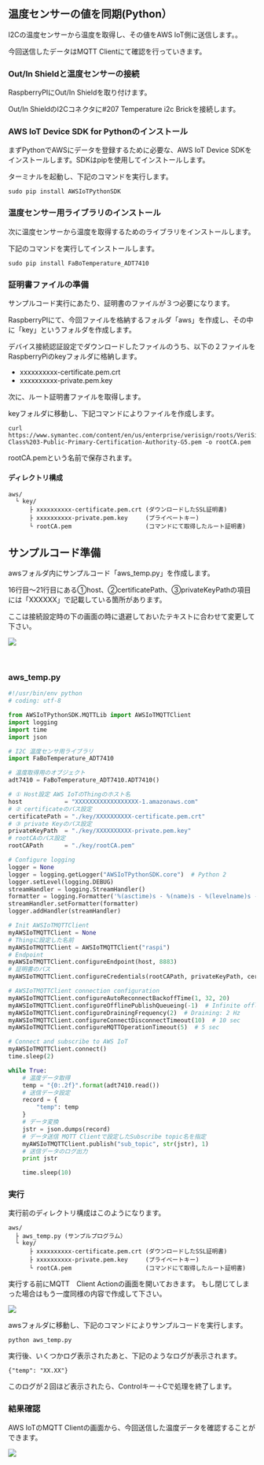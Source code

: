 
## 温度センサーの値を同期(Python）

I2Cの温度センサーから温度を取得し、その値をAWS IoT側に送信します。。

今回送信したデータはMQTT Clientにて確認を行っていきます。

### Out/In Shieldと温度センサーの接続
RaspberryPIにOut/In Shieldを取り付けます。

Out/In ShieldのI2Cコネクタに#207 Temperature i2c Brickを接続します。


### AWS IoT Device SDK for Pythonのインストール

まずPythonでAWSにデータを登録するために必要な、AWS IoT Device SDKをインストールします。SDKはpipを使用してインストールします。

ターミナルを起動し、下記のコマンドを実行します。

```
sudo pip install AWSIoTPythonSDK
```

### 温度センサー用ライブラリのインストール
次に温度センサーから温度を取得するためのライブラリをインストールします。

下記のコマンドを実行してインストールします。

```
sudo pip install FaBoTemperature_ADT7410
```


### 証明書ファイルの準備
サンプルコード実行にあたり、証明書のファイルが３つ必要になります。

RaspberryPIにて、今回ファイルを格納するフォルダ「aws」を作成し、その中に「key」というフォルダを作成します。

デバイス接続認証設定でダウンロードしたファイルのうち、以下の２ファイルをRaspberryPiのkeyフォルダに格納します。

* xxxxxxxxxx-certificate.pem.crt
* xxxxxxxxxx-private.pem.key


次に、ルート証明書ファイルを取得します。

keyフォルダに移動し、下記コマンドによりファイルを作成します。

```
curl https://www.symantec.com/content/en/us/enterprise/verisign/roots/VeriSign-Class%203-Public-Primary-Certification-Authority-G5.pem -o rootCA.pem
```

rootCA.pemという名前で保存されます。

#### ディレクトリ構成

```
aws/
  └ key/
      ├ xxxxxxxxxx-certificate.pem.crt (ダウンロードしたSSL証明書)
      ├ xxxxxxxxxx-private.pem.key     (プライベートキー)
      └ rootCA.pem                     (コマンドにて取得したルート証明書)
```



## サンプルコード準備
awsフォルダ内にサンプルコード「aws_temp.py」を作成します。

16行目〜21行目にある①host、②certificatePath、③privateKeyPathの項目には「XXXXXX」で記載している箇所があります。


ここは接続設定時の下の画面の時に退避しておいたテキストに合わせて変更して下さい。

![](img/publish/python/publish001.png)

<br>

### aws_temp.py

```python
#!/usr/bin/env python
# coding: utf-8

from AWSIoTPythonSDK.MQTTLib import AWSIoTMQTTClient
import logging
import time
import json

# I2C 温度センサ用ライブラリ
import FaBoTemperature_ADT7410

# 温度取得用のオブジェクト
adt7410 = FaBoTemperature_ADT7410.ADT7410()

# ① Host設定 AWS IoTのThingのホスト名
host            = "XXXXXXXXXXXXXXXXXX-1.amazonaws.com"
# ② certificateのパス設定
certificatePath = "./key/XXXXXXXXXX-certificate.pem.crt"
# ③ private Keyのパス設定
privateKeyPath  = "./key/XXXXXXXXXX-private.pem.key"
# rootCAのパス設定
rootCAPath      = "./key/rootCA.pem"

# Configure logging
logger = None
logger = logging.getLogger("AWSIoTPythonSDK.core")  # Python 2
logger.setLevel(logging.DEBUG)
streamHandler = logging.StreamHandler()
formatter = logging.Formatter('%(asctime)s - %(name)s - %(levelname)s - %(message)s')
streamHandler.setFormatter(formatter)
logger.addHandler(streamHandler)

# Init AWSIoTMQTTClient
myAWSIoTMQTTClient = None
# Thingに設定した名前
myAWSIoTMQTTClient = AWSIoTMQTTClient("raspi")
# Endpoint
myAWSIoTMQTTClient.configureEndpoint(host, 8883)
# 証明書のパス
myAWSIoTMQTTClient.configureCredentials(rootCAPath, privateKeyPath, certificatePath)

# AWSIoTMQTTClient connection configuration
myAWSIoTMQTTClient.configureAutoReconnectBackoffTime(1, 32, 20)
myAWSIoTMQTTClient.configureOfflinePublishQueueing(-1)  # Infinite offline Publish queueing
myAWSIoTMQTTClient.configureDrainingFrequency(2)  # Draining: 2 Hz
myAWSIoTMQTTClient.configureConnectDisconnectTimeout(10)  # 10 sec
myAWSIoTMQTTClient.configureMQTTOperationTimeout(5)  # 5 sec

# Connect and subscribe to AWS IoT
myAWSIoTMQTTClient.connect()
time.sleep(2)

while True:
    # 温度データ取得
    temp = "{0:.2f}".format(adt7410.read())
    # 送信データ設定
    record = {
        "temp": temp
    }
    # データ変換
    jstr = json.dumps(record)
    # データ送信 MQTT Clientで設定したSubscribe topic名を指定
    myAWSIoTMQTTClient.publish("sub_topic", str(jstr), 1)
    # 送信データのログ出力
    print jstr

    time.sleep(10)

```

### 実行

実行前のディレクトリ構成はこのようになります。

```
aws/
  ├ aws_temp.py (サンプルプログラム）
  └ key/
      ├ xxxxxxxxxx-certificate.pem.crt (ダウンロードしたSSL証明書)
      ├ xxxxxxxxxx-private.pem.key     (プライベートキー)
      └ rootCA.pem                     (コマンドにて取得したルート証明書)
```

実行する前にMQTT　Client Actionの画面を開いておきます。
もし閉じてしまった場合はもう一度同様の内容で作成して下さい。

![](img/publish/python/publish002.png)


awsフォルダに移動し、下記のコマンドによりサンプルコードを実行します。

```
python aws_temp.py
```

実行後、いくつかログ表示されたあと、下記のようなログが表示されます。

```
{"temp": "XX.XX"}
```

このログが２回ほど表示されたら、Controlキー＋Cで処理を終了します。


### 結果確認

AWS IoTのMQTT Clientの画面から、今回送信した温度データを確認することができます。

![](img/publish/python/publish003.png)
